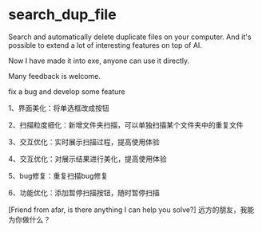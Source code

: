 # search_dup_file
Search and automatically delete duplicate files on your computer. And it's possible to extend a lot of interesting features on top of AI. 


Now I have made it into exe, anyone can use it directly. 

Many feedback is welcome. 

fix a bug and develop some feature

1、界面美化：将单选框改成按钮

2、扫描粒度细化：新增文件夹扫描，可以单独扫描某个文件夹中的重复文件

3、交互优化：实时展示扫描过程，提高使用体验

4、交互优化：对展示结果进行美化，提高使用体验

5、bug修复：重复扫描bug修复

6、功能优化：添加暂停扫描按钮，随时暂停扫描


[Friend from afar, is there anything I can help you solve?] 
远方的朋友，我能为你做什么？
